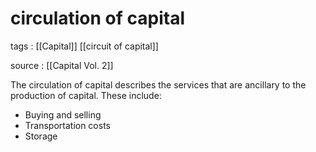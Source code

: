 # circulation of capital

tags
: [[Capital]] [[circuit of capital]]

source
: [[Capital Vol. 2]]

The circulation of capital describes the services that are ancillary to the production of capital. These include:

-   Buying and selling
-   Transportation costs
-   Storage


